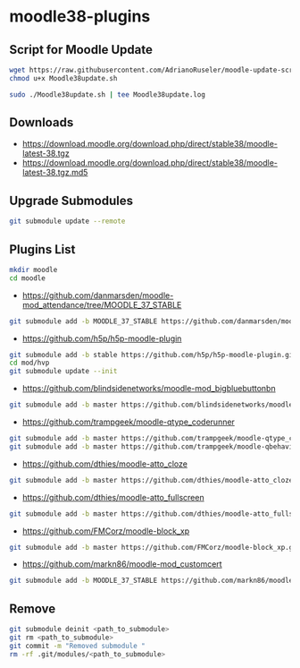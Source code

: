 # moodle38-plugins
## Script for Moodle Update
```bash
wget https://raw.githubusercontent.com/AdrianoRuseler/moodle-update-script/master/Moodle38update.sh -O Moodle38update.sh
chmod u+x Moodle38update.sh

sudo ./Moodle38update.sh | tee Moodle38update.log
```
## Downloads
- https://download.moodle.org/download.php/direct/stable38/moodle-latest-38.tgz
- https://download.moodle.org/download.php/direct/stable38/moodle-latest-38.tgz.md5

## Upgrade Submodules
```bash
git submodule update --remote
```

## Plugins List

```bash
mkdir moodle
cd moodle
```

- https://github.com/danmarsden/moodle-mod_attendance/tree/MOODLE_37_STABLE

```bash
git submodule add -b MOODLE_37_STABLE https://github.com/danmarsden/moodle-mod_attendance.git mod/attendance
```

- https://github.com/h5p/h5p-moodle-plugin

```bash
git submodule add -b stable https://github.com/h5p/h5p-moodle-plugin.git mod/hvp
cd mod/hvp
git submodule update --init
```

- https://github.com/blindsidenetworks/moodle-mod_bigbluebuttonbn

```bash
git submodule add -b master https://github.com/blindsidenetworks/moodle-mod_bigbluebuttonbn.git mod/bigbluebuttonbn
```

- https://github.com/trampgeek/moodle-qtype_coderunner

```bash
git submodule add -b master https://github.com/trampgeek/moodle-qtype_coderunner.git question/type/coderunner
git submodule add -b master https://github.com/trampgeek/moodle-qbehaviour_adaptive_adapted_for_coderunner.git question/behaviour/adaptive_adapted_for_coderunner
```

- https://github.com/dthies/moodle-atto_cloze

```bash
git submodule add -b master https://github.com/dthies/moodle-atto_cloze.git lib/editor/atto/plugins/cloze
```

- https://github.com/dthies/moodle-atto_fullscreen

```bash
git submodule add -b master https://github.com/dthies/moodle-atto_fullscreen.git lib/editor/atto/plugins/fullscreen
```
- https://github.com/FMCorz/moodle-block_xp

```bash
git submodule add -b master https://github.com/FMCorz/moodle-block_xp.git blocks/xp
```

- https://github.com/markn86/moodle-mod_customcert

```bash
git submodule add -b MOODLE_37_STABLE https://github.com/markn86/moodle-mod_customcert.git mod/customcert
```

## Remove
```bash
git submodule deinit <path_to_submodule>
git rm <path_to_submodule>
git commit -m "Removed submodule "
rm -rf .git/modules/<path_to_submodule>
```



